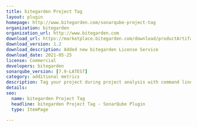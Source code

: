 ```yaml
---
title: bitegarden Project Tag
layout: plugin
homepage: http://www.bitegarden.com/sonarqube-project-tag
organization: bitegarden
organization_url: http://www.bitegarden.com
download_url: https://marketplace.bitegarden.com/download/productArtifact?productName=bitegarden-sonarqube-project-tag-plugin&productVersion=1.2&productFileExt=jar&customerEmail=sonarplugins@gmail.com&customerName=sonarqube&customerSurnames=marketplace&customerCompany=bitegarden
download_version: 1.2
download_description: Added new bitegarden License Service
download_date: 2021-05-25
license: Commercial
developers: bitegarden
sonarqube_version: [7.9-LATEST]
category: additional metrics
description: Tag your project during project analysis with command line property
details: 
seo:
  name: bitegarden Project Tag
  headline: bitegarden Project Tag - SonarQube Plugin
  type: ItemPage

---
```

